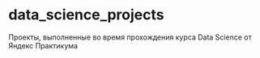 # data_science_projects
Проекты, выполненные во время прохождения курса Data Science от Яндекс Практикума
